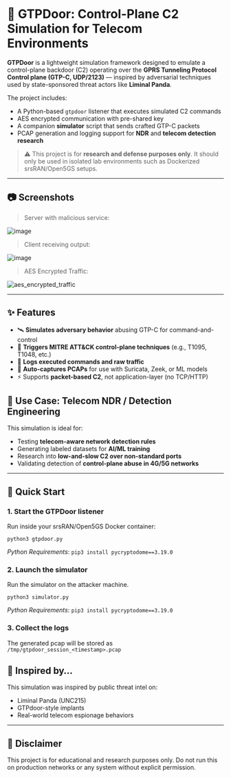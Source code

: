 # 📡 GTPDoor: Control-Plane C2 Simulation for Telecom Environments

**GTPDoor** is a lightweight simulation framework designed to emulate a control-plane backdoor (C2) operating over the **GPRS Tunneling Protocol Control plane (GTP-C, UDP/2123)** — inspired by adversarial techniques used by state-sponsored threat actors like **Liminal Panda**.

The project includes:
- A Python-based `gtpdoor` listener that executes simulated C2 commands
- AES encrypted communication with pre-shared key
- A companion **simulator** script that sends crafted GTP-C packets
- PCAP generation and logging support for **NDR** and **telecom detection research**

> ⚠️ This project is for **research and defense purposes only**. It should only be used in isolated lab environments such as Dockerized srsRAN/Open5GS setups.

---

## 📷 Screenshots

> Server with malicious service: 

![image](https://github.com/user-attachments/assets/7126b41a-a6b4-4e7a-9135-f20e28d3bd36)

> Client receiving output:

![image](https://github.com/user-attachments/assets/5d97f186-374b-4cca-913a-2d3454e68dc0)

> AES Encrypted Traffic: 

![aes_encrypted_traffic](https://github.com/user-attachments/assets/c38166b8-4715-4d3f-9fd5-da6219bbcc89)
 
---

## ✨ Features

- 🛰️ **Simulates adversary behavior** abusing GTP-C for command-and-control
- 🧪 **Triggers MITRE ATT&CK control-plane techniques** (e.g., T1095, T1048, etc.)
- 📝 **Logs executed commands and raw traffic**
- 📁 **Auto-captures PCAPs** for use with Suricata, Zeek, or ML models
- ⚡ Supports **packet-based C2**, not application-layer (no TCP/HTTP)

## 🧪 Use Case: Telecom NDR / Detection Engineering

This simulation is ideal for:
- Testing **telecom-aware network detection rules**
- Generating labeled datasets for **AI/ML training**
- Research into **low-and-slow C2 over non-standard ports**
- Validating detection of **control-plane abuse in 4G/5G networks**

---

## 🚀 Quick Start

### 1. Start the GTPDoor listener
Run inside your srsRAN/Open5GS Docker container:

```python3 gtpdoor.py```

_Python Requirements_:
```pip3 install pycryptodome==3.19.0```

### 2. Launch the simulator
Run the simulator on the attacker machine.

```python3 simulator.py```

_Python Requirements_:
```pip3 install pycryptodome==3.19.0```

### 3. Collect the logs
The generated pcap will be stored as ```/tmp/gtpdoor_session_<timestamp>.pcap```

## 🧠 Inspired by…

This simulation was inspired by public threat intel on:
- Liminal Panda (UNC215)
- GTPdoor-style implants
- Real-world telecom espionage behaviors

---

## 🔐 Disclaimer

This project is for educational and research purposes only.
Do not run this on production networks or any system without explicit permission.
